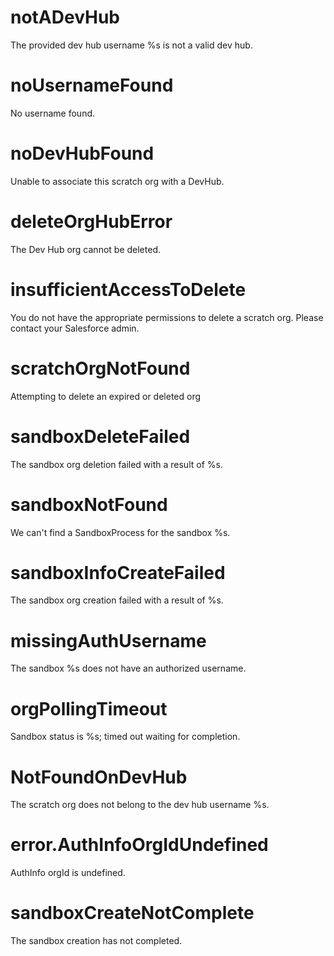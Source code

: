 # notADevHub

The provided dev hub username %s is not a valid dev hub.

# noUsernameFound

No username found.

# noDevHubFound

Unable to associate this scratch org with a DevHub.

# deleteOrgHubError

The Dev Hub org cannot be deleted.

# insufficientAccessToDelete

You do not have the appropriate permissions to delete a scratch org. Please contact your Salesforce admin.

# scratchOrgNotFound

Attempting to delete an expired or deleted org

# sandboxDeleteFailed

The sandbox org deletion failed with a result of %s.

# sandboxNotFound

We can't find a SandboxProcess for the sandbox %s.

# sandboxInfoCreateFailed

The sandbox org creation failed with a result of %s.

# missingAuthUsername

The sandbox %s does not have an authorized username.

# orgPollingTimeout

Sandbox status is %s; timed out waiting for completion.

# NotFoundOnDevHub

The scratch org does not belong to the dev hub username %s.

# error.AuthInfoOrgIdUndefined

AuthInfo orgId is undefined.

# sandboxCreateNotComplete

The sandbox creation has not completed.
